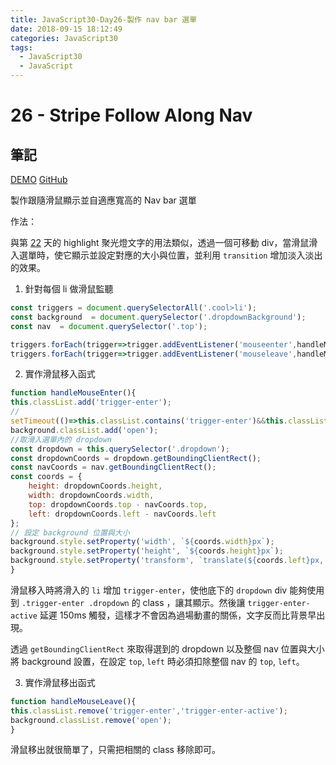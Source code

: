 ```yaml
---
title: JavaScript30-Day26-製作 nav bar 選單
date: 2018-09-15 18:12:49
categories: JavaScript30
tags:
  - JavaScript30
  - JavaScript
---
```

# 26 - Stripe Follow Along Nav

## 筆記

[DEMO](https://weiyuan1993.github.io/JavaScript30/26-Stripe-Follow-Along-Nav)
[GitHub](https://github.com/weiyuan1993/JavaScript30/tree/master/26-Stripe-Follow-Along-Nav)

製作跟隨滑鼠顯示並自適應寬高的 Nav bar 選單
<!--more-->

作法：

與第 [22](https://weiyuan1993.github.io/JavaScript30/22-Follow-Along-Link-Highlighter) 天的 highlight 聚光燈文字的用法類似，透過一個可移動 div，當滑鼠滑入選單時，使它顯示並設定對應的大小與位置，並利用 `transition` 增加淡入淡出的效果。


1. 針對每個 li 做滑鼠監聽
```javascript 
const triggers = document.querySelectorAll('.cool>li');
const background  = document.querySelector('.dropdownBackground');
const nav  = document.querySelector('.top');

triggers.forEach(trigger=>trigger.addEventListener('mouseenter',handleMouseEnter));
triggers.forEach(trigger=>trigger.addEventListener('mouseleave',handleMouseLeave));
```
2. 實作滑鼠移入函式
```javascript
function handleMouseEnter(){
this.classList.add('trigger-enter');
// 
setTimeout(()=>this.classList.contains('trigger-enter')&&this.classList.add('trigger-enter-active'),150);
background.classList.add('open');
//取滑入選單內的 dropdown
const dropdown = this.querySelector('.dropdown');
const dropdownCoords = dropdown.getBoundingClientRect();
const navCoords = nav.getBoundingClientRect();
const coords = {
    height: dropdownCoords.height,
    width: dropdownCoords.width,
    top: dropdownCoords.top - navCoords.top,
    left: dropdownCoords.left - navCoords.left
};
// 設定 background 位置與大小
background.style.setProperty('width', `${coords.width}px`);
background.style.setProperty('height', `${coords.height}px`);
background.style.setProperty('transform', `translate(${coords.left}px, ${coords.top}px)`);
}
```
滑鼠移入時將滑入的 `li` 增加 `trigger-enter`，使他底下的 `dropdown` div 能夠使用到 `.trigger-enter .dropdown` 的 class ，讓其顯示。然後讓 `trigger-enter-active` 延遲 150ms 觸發，這樣才不會因為過場動畫的關係，文字反而比背景早出現。

透過 `getBoundingClientRect` 來取得選到的 dropdown 以及整個 nav 位置與大小將 background 設置，在設定 `top`, `left` 時必須扣除整個 nav 的 `top`, `left`。


3. 實作滑鼠移出函式
```javascript
function handleMouseLeave(){
this.classList.remove('trigger-enter','trigger-enter-active');
background.classList.remove('open');
}
```
滑鼠移出就很簡單了，只需把相關的 class 移除即可。

